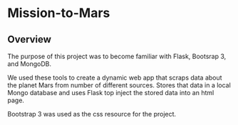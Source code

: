 # Mission-to-Mars

## Overview

The purpose of this project was to become familiar with Flask, Bootsrap 3, and MongoDB.

We used these tools to create a dynamic web app that scraps data about the planet Mars from number of different sources. Stores that data in a local Mongo database and uses Flask top inject the stored data into an html page.

Bootstrap 3 was used as the css resource for the project.
